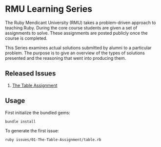 RMU Learning Series
===================

The Ruby Mendicant University (RMU) takes a problem-driven approach to teaching Ruby. During the core course students are given a set of assignments to solve. These assignments are posted publicly once the course is completed.

This Series examines actual solutions submitted by alumni to a particular problem. The purpose is to give an overview of the types of solutions presented and the reasoning that went into producing them.

Released Issues
---------------

1. [The Table Assignment](https://github.com/rmu/learning-series/blob/master/issues/01-The-Table-Assignment/RMU-Learning-Series-01.pdf?raw=true)

Usage
-----

First initialize the bundled gems:

    bundle install
    
To generate the first issue:

    ruby issues/01-The-Table-Assignment/table.rb

